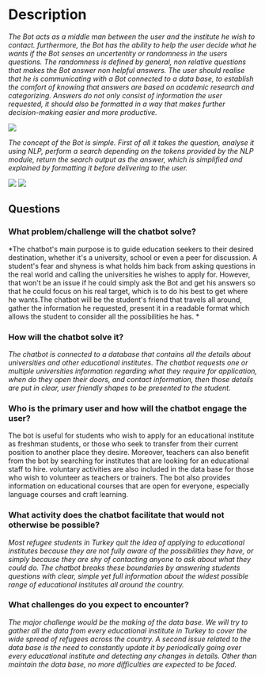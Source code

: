 # Description

*The Bot acts as a middle man between the user and the institute he wish to contact. furthermore, the Bot has the ability to help the user decide what he wants if the Bot senses an uncertentity or randomness in the users questions. The randomness is defined by general, non relative questions that makes the Bot answer non helpful answers. The user should realise that he is communicating with a Bot connected to a data base, to establish the comfort of knowing that answers are based on academic research and categorizing. Answers do not only consist of information the user requested, it should also be formatted in a way that makes further decision-making easier and more productive.*
  
  
![](https://gitlab.refugeelearning.site/rla/SyrianGuys/team-template/blob/master/challenge1/1.png)
 
 *The concept of the Bot is simple. First of all it takes the question, analyse it using NLP, perform a search depending on the tokens provided by the NLP module, return the search output as the answer, which is simplified and explained by formatting it before delivering to the user.*
 

![](https://gitlab.refugeelearning.site/rla/SyrianGuys/team-template/blob/master/challenge1/Untitled%20Diagram2.png)
![](https://gitlab.refugeelearning.site/rla/SyrianGuys/team-template/blob/master/challenge1/Untitled%20Diagram3.png)

## Questions

### What problem/challenge will the chatbot solve? 
*The chatbot's main purpose is to guide education seekers to their desired destination, whether it's a university, school or even a peer for discussion. A student's fear and shyness is what holds him back from asking questions in the real world and calling the universities he wishes to apply for. However, that won't be an issue if he could simply ask the Bot and get his answers so that he could focus on his real target, which is to do his best to get where he wants.The chatbot will be the student's friend that travels all around, gather the information he requested, present it in a readable format which allows the student to consider all the possibilities he has. *

### How will the chatbot solve it?
*The chatbot is connected to a database that contains all the details about universities and other educational institutes. The chatbot requests one or multiple universities information regarding what they require for application, when do they open their doors, and contact information, then those details are put in clear, user friendly shapes to be presented to the student.*

### Who is the primary user and how will the chatbot engage the user?
The bot is useful for students who wish to apply for an educational institute as freshman students, or those who seek to transfer from their current position to another place they desire. Moreover, teachers can also benefit from the bot by searching for institutes that are looking for an educational staff to hire. voluntary activities are also included in the data base for those who wish to volunteer as teachers or trainers. The bot also provides information on educational courses that are open for everyone, especially language courses and craft learning. 

### What activity does the chatbot facilitate that would not otherwise be possible? 
*Most refugee students in Turkey quit the idea of applying to educational institutes because they are not fully aware of the possibilities they have, or simply because they are shy of contacting anyone to ask about what they could do. The chatbot breaks these boundaries by answering students questions with clear, simple yet full information about the widest possible range of educational institutes all around the country.*

### What challenges do you expect to encounter?
*The major challenge would be the making of the data base. We will try to gather all the data from every educational institute in Turkey to cover the wide spread of refugees across the country. A second issue related to the data base is the need to constantly update it by periodically going over every educational institute and detecting any changes in details. Other than maintain the data base, no more difficulties are expected to be faced.*




